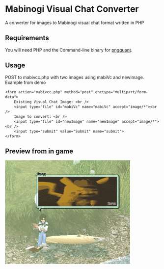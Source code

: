 # Mabinogi Visual Chat Converter
A converter for images to Mabinogi visual chat format written in PHP
 
## Requirements
You will need PHP and the Command-line binary for [pngquant](https://pngquant.org). 

## Usage
POST to mabivcc.php with two images using mabiVc and newImage.
Example from demo
```
<form action="mabivcc.php" method="post" enctype="multipart/form-data">
    Existing Visual Chat Image: <br />
    <input type="file" id="mabiVc" name="mabiVc" accept="image/*"><br />
    Image to convert: <br />
    <input type="file" id="newImage" name="newImage" accept="image/*"><br />
    <input type="submit" value="Submit" name="submit">
</form>
```
## Preview from in game
![Preview](image.png)
